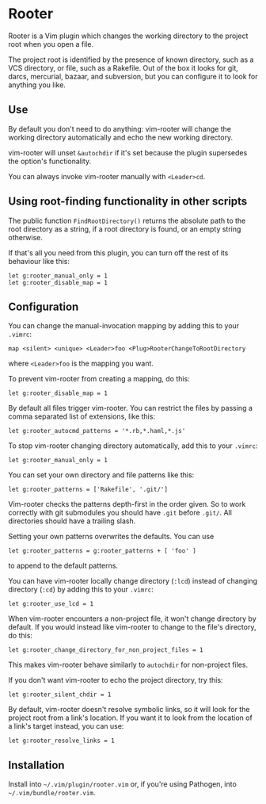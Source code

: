 # Rooter

Rooter is a Vim plugin which changes the working directory to the project root
when you open a file.

The project root is identified by the presence of known directory, such as a VCS
directory, or file, such as a Rakefile. Out of the box it looks for git, darcs,
mercurial, bazaar, and subversion, but you can configure it to look for anything
you like.


## Use

By default you don't need to do anything: vim-rooter will change the working
directory automatically and echo the new working directory.

vim-rooter will unset `&autochdir` if it's set because the plugin supersedes the option's functionality.

You can always invoke vim-rooter manually with `<Leader>cd`.


## Using root-finding functionality in other scripts

The public function `FindRootDirectory()` returns the absolute path to the root directory as a string, if a root directory is found, or an empty string otherwise.

If that's all you need from this plugin, you can turn off the rest of its behaviour like this:

```viml
let g:rooter_manual_only = 1
let g:rooter_disable_map = 1
```


## Configuration

You can change the manual-invocation mapping by adding this to your `.vimrc`:

```viml
map <silent> <unique> <Leader>foo <Plug>RooterChangeToRootDirectory
```

where `<Leader>foo` is the mapping you want.

To prevent vim-rooter from creating a mapping, do this:

```viml
let g:rooter_disable_map = 1
```

By default all files trigger vim-rooter. You can restrict the files by passing a comma separated list of extensions, like this:

```viml
let g:rooter_autocmd_patterns = '*.rb,*.haml,*.js'
```

To stop vim-rooter changing directory automatically, add this to your `.vimrc`:

```viml
let g:rooter_manual_only = 1
```

You can set your own directory and file patterns like this:

```viml
let g:rooter_patterns = ['Rakefile', '.git/']
```

Vim-rooter checks the patterns depth-first in the order given. So to work correctly with git submodules you should have `.git` before `.git/`. All directories should have a trailing slash.

Setting your own patterns overwrites the defaults. You can use

```viml
let g:rooter_patterns = g:rooter_patterns + [ 'foo' ]
```

to append to the default patterns.

You can have vim-rooter locally change directory (`:lcd`) instead of
changing directory (`:cd`) by adding this to your `.vimrc`:

```viml
let g:rooter_use_lcd = 1
```

When vim-rooter encounters a non-project file, it won't change directory by default.
If you would instead like vim-rooter to change to the file's directory, do this:

```viml
let g:rooter_change_directory_for_non_project_files = 1
```

This makes vim-rooter behave similarly to `autochdir` for non-project files.

If you don't want vim-rooter to echo the project directory, try this:

```viml
let g:rooter_silent_chdir = 1
```

By default, vim-rooter doesn't resolve symbolic links, so it will look for the
project root from a link's location. If you want it to look from the location
of a link's target instead, you can use:

```viml
let g:rooter_resolve_links = 1
```

## Installation

Install into `~/.vim/plugin/rooter.vim` or, if you're using Pathogen, into
`~/.vim/bundle/rooter.vim`.
